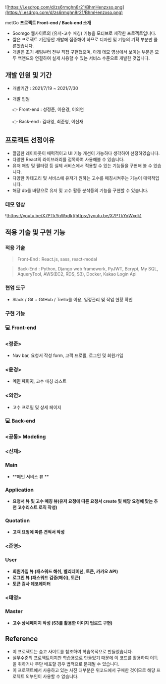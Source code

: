 
![https://i.esdrop.com/d/zs6rmghn8r21/BhmHenzxso.png](https://i.esdrop.com/d/zs6rmghn8r21/BhmHenzxso.png)

metGo **프로젝트 Front-end / Back-end 소개**

- Soomgo 웹사이트의 (유저-고수 매칭) 기능을 모티브로 제작한 프로젝트입니다.
- 짧은 프로젝트 기간동안 개발에 집중해야 하므로 디자인 및 기능의 기획 부분만 클론했습니다.
- 개발은 초기 세팅부터 전부 직접 구현했으며, 아래 데모 영상에서 보이는 부분은 모두 백앤드와 연결하여 실제 사용할 수 있는 서비스 수준으로 개발한 것입니다.

## **개발 인원 및 기간**

- 개발기간 : 2021/7/19 ~ 2021/7/30
- 개발 인원

    👉  Front-end : 성정준, 이윤경, 이의연 

    👉  Back-end : 김태영, 최준영, 이신재

## **프로젝트 선정이유**

- 깔끔한 레이아웃이 매력적이고 UI 기능 개선이 가능하다 생각하여 선정하였습니다.
- 다양한 React의 라이브러리를 접목하여 사용해볼 수 있습니다.
- 유저 매칭 및 필터링 등 실제 서비스에서 적용할 수 있는 기능들을 구현해 볼 수 있습니다.
- 다양한 카테고리 및 서비스에 유저가 원하는 고수를 매칭시켜주는 기능이 매력적입니다.
- 해당 db를 바탕으로 유저 및 고수 활동 분석등의 기능을 구현할 수 있습니다.

### **데모 영상**

![https://youtu.be/X7PTkYqWxdk](https://youtu.be/X7PTkYqWxdk)

## **적용 기술 및 구현 기능**

### **적용 기술**

> Front-End : React.js, sass, react-modal

> Back-End : Python, Django web framework,  PyJWT, Bcrypt, My SQL, AqueryTool, AWS(EC2, RDS, S3), Docker, Kakao Login Api

### 협업 **도구**

- Slack / Git + GitHub / Trello를 이용, 일정관리 및 작업 현황 확인

### **구현 기능**

### 💻  Front-end

### <정준>

- Nav bar, 요청서 작성 form, 고객 프로필, 로그인 및 회원가입

### <윤경>

- **메인 페이지**, 고수 매칭 리스트

### <의연>

- 고수 프로필 및 상세 페이지

### 💻  Back-end

### <공통> Modeling

### <신재>

### Main 
- **메인 서비스 뷰 **

### Application
- **요청서 뷰 및 고수 매칭 뷰(유저 요청에 따른 요청서 create 및 해당 요청에 맞는 추천 고수리스트 로직 작성)**

### Quotation
- **고객 요청에 따른 견적서 작성**


### <준영>

### User
- **회원가입 뷰 (패스워드 해쉬, 벨리데이션, 토큰, 카카오 API)**
- **로그인 뷰 (패스워드 검증(해쉬), 토큰)**
- **토큰 검사 데코레이터**

### <태영>

### Master
- **고수 상세페이지 작성 (S3를 활용한 이미지 업로드 구현)**


## **Reference**

- 이 프로젝트는 숨고 사이트를 참조하여 학습목적으로 만들었습니다.
- 실무수준의 프로젝트이지만 학습용으로 만들었기 때문에 이 코드를 활용하여 이득을 취하거나 무단 배포할 경우 법적으로 문제될 수 있습니다.
- 이 프로젝트에서 사용하고 있는 사진 대부분은 위코드에서 구매한 것이므로 해당 프로젝트 외부인이 사용할 수 없습니다.
